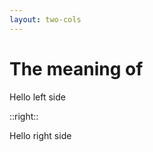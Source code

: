 ```yaml
---
layout: two-cols
---
```


# The meaning of

Hello left side

::right::

<div class="mt-14">

Hello right side

</div>

